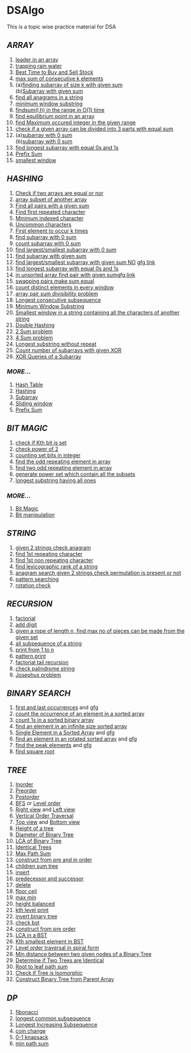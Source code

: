 # DSAlgo
This is a topic wise practice material for DSA

## *ARRAY*

1. [leader in an array](https://practice.geeksforgeeks.org/problems/leaders-in-an-array/0)
2. [trapping rain water](https://leetcode.com/problems/trapping-rain-water)
3. [Best Time to Buy and Sell Stock](https://leetcode.com/problems/best-time-to-buy-and-sell-stock)
6. [max sum of consecutive k elements](https://practice.geeksforgeeks.org/problems/max-sum-subarray-of-size-k/0)
7. (a)[finding subarray of size k with given sum](https://www.geeksforgeeks.org/subarray-of-size-k-with-given-sum/) <br>
   (b)[Subarray with given sum](https://practice.geeksforgeeks.org/problems/subarray-range-with-given-sum/0)
8. [find all anagrams in a string](https://leetcode.com/problems/find-all-anagrams-in-a-string/)
9. [minimum window substring](https://leetcode.com/problems/minimum-window-substring/)
10. [findsum(l,h) in the range in O(1) time](https://leetcode.com/problems/range-sum-query-immutable/)
11. [find equilibrium point in an array](https://practice.geeksforgeeks.org/problems/equilibrium-point/0)
12. [find Maximum occured integer in the given range](https://practice.geeksforgeeks.org/problems/maximum-occured-integer/0)
13. [check if a given array can be divided into 3 parts with equal sum](https://leetcode.com/problems/partition-array-into-three-parts-with-equal-sum)
14. (a)[subarray with 0 sum](https://practice.geeksforgeeks.org/problems/subarray-with-0-sum/0) <br>
    (b)[subarray with 0 sum](https://practice.geeksforgeeks.org/problems/zero-sum-subarrays/0/)
15. [find longest subarray with equal 0s and 1s](https://practice.geeksforgeeks.org/problems/largest-subarray-of-0s-and-1s/1)
16. [Prefix Sum](https://practice.geeksforgeeks.org/problems/form-largest-number-from-digits/0/)
17. [smallest window](https://practice.geeksforgeeks.org/problems/smallest-window-in-a-string-containing-all-the-characters-of-another-string/0) 

## *HASHING*

1. [Check if two arrays are equal or nor](https://practice.geeksforgeeks.org/problems/check-if-two-arrays-are-equal-or-not/0)
8. [array subset of another array](https://practice.geeksforgeeks.org/problems/array-subset-of-another-array/0)
8. [Find all pairs with a given sum](https://practice.geeksforgeeks.org/problems/find-all-pairs-whose-sum-is-x/0)
8. [Find first repeated character](https://practice.geeksforgeeks.org/problems/find-first-repeated-character/0)
8. [Minimum indexed character](https://practice.geeksforgeeks.org/problems/minimum-indexed-character/0)
8. [Uncommon characters](https://practice.geeksforgeeks.org/problems/uncommon-characters/0)
8. [First element to occur k times](https://practice.geeksforgeeks.org/problems/first-element-to-occur-k-times/0)
1. [find subarray with 0 sum](https://practice.geeksforgeeks.org/problems/subarray-with-0-sum/0) 
2. [count subarray with 0 sum](https://practice.geeksforgeeks.org/problems/zero-sum-subarrays/0/)
2. [find largest/smallest subarray with 0 sum](https://practice.geeksforgeeks.org/problems/largest-subarray-with-0-sum/1)
3. [find subarray with given sum](https://practice.geeksforgeeks.org/problems/subarray-range-with-given-sum/0)
4. [find largest/smallest subarray with given sum NO](https://practice.geeksforgeeks.org/problems/longest-sub-array-with-sum-k/0) [gfg link](https://www.geeksforgeeks.org/longest-subarray-sum-elements-atmost-k/)
5. [find longest subarray with equal 0s and 1s](https://practice.geeksforgeeks.org/problems/largest-subarray-of-0s-and-1s/1)
6. [in unsorted array find pair with given sum](https://leetcode.com/problems/two-sum/)[gfg link](https://practice.geeksforgeeks.org/problems/count-pairs-with-given-sum/0)
7. [swapping pairs make sum equal](https://practice.geeksforgeeks.org/problems/swapping-pairs-make-sum-equal/0)
8. [count distinct elements in every window](https://practice.geeksforgeeks.org/problems/count-distinct-elements-in-every-window/1)
8. [array pair sum divisibility problem](https://practice.geeksforgeeks.org/problems/array-pair-sum-divisibility-problem/0)
8. [Longest consecutive subsequence](https://leetcode.com/problems/longest-consecutive-sequence/)
8. [Minimum Window Substring](https://leetcode.com/problems/minimum-window-substring/)
8. [Smallest window in a string containing all the characters of another string ](https://practice.geeksforgeeks.org/problems/smallest-window-in-a-string-containing-all-the-characters-of-another-string/0)
8. [Double Hashing](https://www.geeksforgeeks.org/double-hashing/)
8. [2 Sum problem](https://leetcode.com/problems/two-sum/)
8. [4 Sum problem](https://leetcode.com/problems/4sum/)
8. [Longest substring without repeat](https://leetcode.com/problems/longest-substring-without-repeating-characters/)
8. [Count number of subarrays with given XOR](https://www.geeksforgeeks.org/count-number-subarrays-given-xor/)
8. [XOR Queries of a Subarray](https://leetcode.com/problems/xor-queries-of-a-subarray/)


### *MORE...*
1. [Hash Table](https://leetcode.com/problemset/all/?topicSlugs=hash-table%2Carray)
2. [Hashing](https://practice.geeksforgeeks.org/explore/?category%5B%5D=Hash&difficulty%5B%5D=0&page=1)
3. [Subarray](https://leetcode.com/problemset/all/?topicSlugs=array&search=subarray)
4. [Sliding window](https://leetcode.com/problemset/all/?topicSlugs=array%2Csliding-window)
5. [Prefix Sum](https://practice.geeksforgeeks.org/explore/?category%5B%5D=prefix-sum&page=1)


## *BIT MAGIC*

1. [check if Kth bit is set](https://practice.geeksforgeeks.org/problems/check-whether-k-th-bit-is-set-or-not/0)
2. [check power of 2](https://leetcode.com/problems/power-of-two/)
3. [counting set bits in integer](https://leetcode.com/problems/number-of-1-bits/)
4. [find the odd repeating element in array](https://leetcode.com/problems/single-number/)
5. [find two odd repeating element in array](https://www.geeksforgeeks.org/find-two-missing-numbers-set-2-xor-based-solution/)
6. [generate power set which contain all the subsets](https://practice.geeksforgeeks.org/problems/power-set/0)
7. [longest substring having all ones]()

### *MORE...*
1. [Bit Magic](https://practice.geeksforgeeks.org/explore/?category%5B%5D=Bit%20Magic&difficulty%5B%5D=1&page=1)
2. [Bit manipulation](https://leetcode.com/problemset/all/?topicSlugs=bit-manipulation)

## *STRING*

1. [given 2 strings check anagram](https://practice.geeksforgeeks.org/problems/anagram/0)
2. [find 1st repeating character](https://practice.geeksforgeeks.org/problems/find-first-repeated-character/0)
3. [find 1st non repeating character](https://practice.geeksforgeeks.org/problems/non-repeating-character/0)
4. [find lexicographic rank of a string](https://practice.geeksforgeeks.org/problems/rank-the-permutations/0)
5. [anagram search given 2 strings check permutation is present or not](https://practice.geeksforgeeks.org/problems/count-occurences-of-anagrams/0)
6. [pattern searching](https://leetcode.com/problems/longest-happy-prefix/)
7. [rotation check](https://leetcode.com/problems/rotate-string/)

## *RECURSION*

1. [factorial](https://www.geeksforgeeks.org/program-for-factorial-of-a-number/)
1. [add digit](https://leetcode.com/problems/add-digits/)
2. [given a rope of length n, find max no of pieces can be made from the given set]()
3. [all subsequence of  a string]()
4. [print from 1 to n](https://practice.geeksforgeeks.org/problems/print-1-to-n-without-using-loops/0)
5. [pattern print](https://practice.geeksforgeeks.org/problems/print-pattern/0)
6. [factorial tail recursion](https://www.geeksforgeeks.org/program-for-factorial-of-a-number/)
7. [check palindrome string](https://practice.geeksforgeeks.org/problems/palindrome-string/0)
8. [Josephus problem](https://practice.geeksforgeeks.org/problems/game-of-death-in-a-circle/0) 

## *BINARY SEARCH*

1. [first and last occurrences](https://leetcode.com/problems/find-first-and-last-position-of-element-in-sorted-array) and [gfg](https://practice.geeksforgeeks.org/problems/first-and-last-occurrences-of-x/0)
2. [count the occurrence of an element in a sorted array](https://practice.geeksforgeeks.org/problems/number-of-occurrence/0)
3. [count 1s in a sorted binary array](https://www.geeksforgeeks.org/count-1s-sorted-binary-array/)
4. [find an element in an infinite size sorted array](https://www.geeksforgeeks.org/find-position-element-sorted-array-infinite-numbers/)
5. [Single Element in a Sorted Array](https://leetcode.com/problems/single-element-in-a-sorted-array/) and [gfg](https://practice.geeksforgeeks.org/problems/find-the-element-that-appears-once-in-sorted-array/0)
5. [find an element in an rotated sorted array](https://leetcode.com/problems/search-in-rotated-sorted-array/) and [gfg](https://practice.geeksforgeeks.org/problems/search-in-a-rotated-array/0)
6. [find the peak elements](https://leetcode.com/problems/find-peak-element/submissions/) and [gfg](https://practice.geeksforgeeks.org/problems/peak-element/1)
7. [find square root](https://leetcode.com/problems/sqrtx/)

## *TREE*
1. [Inorder](https://practice.geeksforgeeks.org/problems/inorder-traversal/1)
2. [Preorder](https://practice.geeksforgeeks.org/problems/preorder-traversal/1)
3. [Postorder](https://practice.geeksforgeeks.org/problems/postorder-traversal/1)
4. [BFS](https://practice.geeksforgeeks.org/problems/level-order-traversal/1) or [Level order](https://leetcode.com/problems/binary-tree-level-order-traversal/)
5. [Right view](https://leetcode.com/problems/binary-tree-right-side-view/) and [Left view](https://practice.geeksforgeeks.org/problems/left-view-of-binary-tree/1)
5. [Vertical Order Traversal](https://leetcode.com/problems/vertical-order-traversal-of-a-binary-tree/)
6. [Top view](https://practice.geeksforgeeks.org/problems/top-view-of-binary-tree/1) and [Bottom view](https://practice.geeksforgeeks.org/problems/bottom-view-of-binary-tree/1)
1. [Height of a tree](https://practice.geeksforgeeks.org/problems/height-of-binary-tree/1)
2. [Diameter of Binary Tree](https://leetcode.com/problems/diameter-of-binary-tree/)
3. [LCA of Binary Tree](https://leetcode.com/problems/lowest-common-ancestor-of-a-binary-tree/)
3. [Identical Trees](https://practice.geeksforgeeks.org/problems/determine-if-two-trees-are-identical/1)
3. [Max Path Sum](https://leetcode.com/problems/binary-tree-maximum-path-sum/)
16. [construct from pre and in order](https://leetcode.com/problems/construct-binary-tree-from-preorder-and-inorder-traversal/)
3. [children sum tree](https://www.geeksforgeeks.org/check-for-children-sum-property-in-a-binary-tree/)
8. [insert](https://practice.geeksforgeeks.org/problems/insert-a-node-in-a-bst/1)
6. [predecessor and successor](https://practice.geeksforgeeks.org/problems/predecessor-and-successor/1/)
9. [delete](https://practice.geeksforgeeks.org/problems/delete-a-node-from-bst/1/)
9. [floor ceil](https://www.geeksforgeeks.org/floor-in-binary-search-tree-bst/)
1. [max min](https://practice.geeksforgeeks.org/problems/max-and-min-element-in-binary-tree/1)
3. [height balanced](https://leetcode.com/problems/balanced-binary-tree/)
4. [kth level print](https://practice.geeksforgeeks.org/problems/k-distance-from-root/1)
5. [invert binary tree](https://leetcode.com/problems/invert-binary-tree/)
5. [check bst](https://leetcode.com/problems/validate-binary-search-tree/)
6. [construct from pre order](https://leetcode.com/problems/construct-binary-search-tree-from-preorder-traversal/)
10. [LCA in a BST](https://leetcode.com/problems/lowest-common-ancestor-of-a-binary-search-tree/)
11. [Kth smallest element in BST](https://leetcode.com/problems/kth-smallest-element-in-a-bst/)
12. [Level order traversal in spiral form](https://practice.geeksforgeeks.org/problems/level-order-traversal-in-spiral-form/1)
13. [Min distance between two given nodes of a Binary Tree](https://practice.geeksforgeeks.org/problems/min-distance-between-two-given-nodes-of-a-binary-tree/1)
14. [Determine if Two Trees are Identical](https://practice.geeksforgeeks.org/problems/determine-if-two-trees-are-identical/1)
15. [Root to leaf path sum](https://leetcode.com/problems/path-sum/)
16. [Check if Tree is Isomorphic](https://practice.geeksforgeeks.org/problems/check-if-tree-is-isomorphic/1)
17. [Construct Binary Tree from Parent Array](https://practice.geeksforgeeks.org/problems/construct-binary-tree-from-parent-array/1)

## *DP*

1. [fibonacci](https://leetcode.com/problems/fibonacci-number)
2. [longest common subsequence](https://leetcode.com/problems/longest-common-subsequence/)
3. [Longest Increasing Subsequence](https://leetcode.com/problems/longest-increasing-subsequence/)
4. [coin change](https://practice.geeksforgeeks.org/problems/coin-change/0)
5. [0-1 knapsack](https://practice.geeksforgeeks.org/problems/0-1-knapsack-problem/0)
6. [min path sum](https://leetcode.com/problems/minimum-path-sum/)
